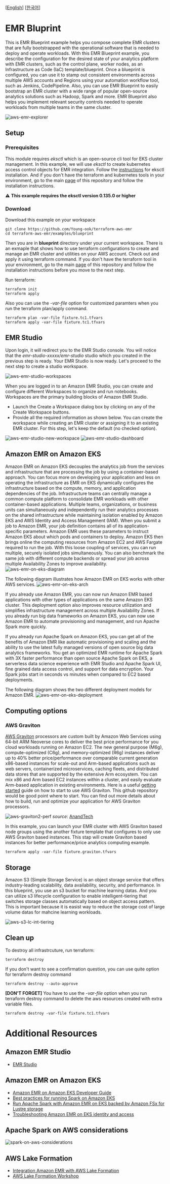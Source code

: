 [[English](README.md)] [[한국어](README.ko.md)]

# EMR Bluprint
This is EMR Blueprint example helps you compose complete EMR clusters that are fully bootstrapped with the operational software that is needed to deploy and operate workloads. With this EMR Blueprint example, you describe the configuration for the desired state of your analytics platform with EMR clusters, such as the control plane, worker nodes, as an Infrastructure as Code (IaC) template/blueprint. Once a blueprint is configured, you can use it to stamp out consistent environments across multiple AWS accounts and Regions using your automation workflow tool, such as Jenkins, CodePipeline. Also, you can use EMR Blueprint to easily bootstrap an EMR cluster with a wide range of popular open-source analytics solutions such as Hadoop, Spark and more. EMR Blueprint also helps you implement relevant security controls needed to operate workloads from multiple teams in the same cluster.

![aws-emr-explorer](../../images/aws-emr-explorer.png)

## Setup
### Prerequisites
This module requires *eksctl* which is an open-source cli tool for EKS cluster management. In this example, we will use *eksctl* to create kubernetes access control objects for EMR integration. Follow the [instructions](https://github.com/weaveworks/eksctl#installation) for eksctl installation. And if you don't have the terraform and kubernetes tools in your environment, go to the main [page](https://github.com/Young-ook/terraform-aws-eks) of this repository and follow the installation instructions.

:warning: **This example requires the eksctl version 0.135.0 or higher**

### Download
Download this example on your workspace
```
git clone https://github.com/Young-ook/terraform-aws-emr
cd terraform-aws-emr/examples/blueprint
```

Then you are in **blueprint** directory under your current workspace. There is an exmaple that shows how to use terraform configurations to create and manage an EMR cluster and utilities on your AWS account. Check out and apply it using terraform command. If you don't have the terraform tool in your environment, go to the main [page](https://github.com/Young-ook/terraform-aws-emr) of this repository and follow the installation instructions before you move to the next step.

Run terraform:
```
terraform init
terraform apply
```
Also you can use the *-var-file* option for customized paramters when you run the terraform plan/apply command.
```
terraform plan -var-file fixture.tc1.tfvars
terraform apply -var-file fixture.tc1.tfvars
```

## EMR Studio
Upon login, it will redirect you to the EMR Studio console. You will notice that the *emr-studio-xxxxx/emr-studio* studio which you created in the previous step is ready. Your EMR Studio is now ready. Let's proceed to the next step to create a studio workspace.

![aws-emr-studio-workspaces](../../images/aws-emr-studio-workspaces.png)

When you are logged in to an Amazon EMR Studio, you can create and configure different Workspaces to organize and run notebooks. Workspaces are the primary building blocks of Amazon EMR Studio.

* Launch the Create a Workspace dialog box by clicking on any of the Create Workspace buttons.
* Provide all the required information as shown below. You can create the workspace while creating an EMR cluster or assigning it to an existing EMR cluster. For this step, let's keep the default (no checked option).

![aws-emr-studio-new-workspace](../../images/aws-emr-studio-new-workspace.png)
![aws-emr-studio-dashboard](../../images/aws-emr-studio-dashboard.png)

## Amazon EMR on Amazon EKS
Amazon EMR on Amazon EKS decouples the analytics job from the services and infrastructure that are processing the job by using a container-based approach. You can focus more on developing your application and less on operating the infrastructure as EMR on EKS dynamically configures the infrastructure based on the compute, memory, and application dependencies of the job. Infrastructure teams can centrally manage a common compute platform to consolidate EMR workloads with other container-based applications. Multiple teams, organizations, or business units can simultaneously and independently run their analytics processes on the shared infrastructure while maintaining isolation enabled by Amazon EKS and AWS Identity and Access Management (IAM). When you submit a job to Amazon EMR, your job definition contains all of its application-specific parameters. Amazon EMR uses these parameters to instruct Amazon EKS about which pods and containers to deploy. Amazon EKS then brings online the computing resources from Amazon EC2 and AWS Fargate required to run the job. With this loose coupling of services, you can run multiple, securely isolated jobs simultaneously. You can also benchmark the same job with different compute backends or spread your job across multiple Availability Zones to improve availability.
![aws-emr-on-eks-diagram](../../images/aws-emr-on-eks-diagram.png)

The following diagram illustrates how Amazon EMR on EKS works with other AWS services.
![aws-emr-on-eks-arch](../../images/aws-emr-on-eks-arch.png)

If you already use Amazon EMR, you can now run Amazon EMR based applications with other types of applications on the same Amazon EKS cluster. This deployment option also improves resource utilization and simplifies infrastructure management across multiple Availability Zones. If you already run big data frameworks on Amazon EKS, you can now use Amazon EMR to automate provisioning and management, and run Apache Spark more quickly.

If you already run Apache Spark on Amazon EKS, you can get all of the benefits of Amazon EMR like automatic provisioning and scaling and the ability to use the latest fully managed versions of open source big data analytics frameworks. You get an optimized EMR runtime for Apache Spark with 3X faster performance than open source Apache Spark on EKS, a serverless data science experience with EMR Studio and Apache Spark UI, fine grained data access control, and support for data encryption. Your Spark jobs start in seconds vs minutes when compared to EC2 based deployments.

The following diagram shows the two different deployment models for Amazon EMR.
![aws-emr-on-eks-deployment](../../images/aws-emr-on-eks-deployment.png)

## Computing options
### AWS Graviton
[AWS Graviton](https://aws.amazon.com/ec2/graviton/) processors are custom built by Amazon Web Services using 64-bit ARM Neoverse cores to deliver the best price performance for you cloud workloads running on Amazon EC2. The new general purpose (M6g), compute-optimized (C6g), and memory-optimized (R6g) instances deliver up to 40% better price/performance over comparable current generation x86-based instances for scale-out and Arm-based applications such as web servers, containerized microservices, caching fleets, and distributed data stores that are supported by the extensive Arm ecosystem. You can mix x86 and Arm based EC2 instances within a cluster, and easily evaluate Arm-based application in existing environments. Here is a useful [getting started](https://github.com/aws/aws-graviton-getting-started) guide on how to start to use AWS Graviton. This github repository would be good point where to start. You can find out more details about how to build, run and optimize your application for AWS Graviton processors.

![aws-graviton2-perf](../../images/aws-graviton2-perf.png)
*source*: [AnandTech](https://www.anandtech.com/show/15578/cloud-clash-amazon-graviton2-arm-against-intel-and-amd)

In this example, you can launch your EMR cluster with AWS Graviton based node groups using the another fixture template that configures to only use AWS Graviton based instances. This stap will create Graviton based instances for better performance/price analytics computing example.
```
terraform apply -var-file fixture.graviton.tfvars
```

## Storage
Amazon S3 (Simple Storage Service) is an object storage service that offers industry-leading scalability, data availability, security, and performance. In this blueprint, you use an s3 bucket for machine learning datas. And you can utilize s3 lifecycle configuration to enable intelligent-tiering that switches storage classes automatically based on object access pattern. This is important because it is easist way to reduce the storage cost of large volume datas for mahcine learning workloads.

![aws-s3-lc-int-tiering](../../images/aws-s3-lc-int-tiering.png)

## Clean up
To destroy all infrastrcuture, run terraform:
```
terraform destroy
```

If you don't want to see a confirmation question, you can use quite option for terraform destroy command
```
terraform destroy --auto-approve
```

**[DON'T FORGET]** You have to use the *-var-file* option when you run terraform destroy command to delete the aws resources created with extra variable files.
```
terraform destroy -var-file fixture.tc1.tfvars
```

# Additional Resources
## Amazon EMR Studio
- [EMR Studio](https://github.com/Young-ook/terraform-aws-emr/tree/main/modules/studio/)

## Amazon EMR on Amazon EKS
- [Amazon EMR on Amazon EKS Developer Guide](https://docs.aws.amazon.com/emr/latest/EMR-on-EKS-DevelopmentGuide/emr-eks.html)
- [Best practices for running Spark on Amazon EKS](https://aws.amazon.com/blogs/containers/best-practices-for-running-spark-on-amazon-eks/)
- [Run Apache Spark with Amazon EMR on EKS backed by Amazon FSx for Lustre storage](https://aws.amazon.com/blogs/big-data/run-apache-spark-with-amazon-emr-on-eks-backed-by-amazon-fsx-for-lustre-storage/)
- [Troubleshooting Amazon EMR on EKS identity and access](https://docs.aws.amazon.com/emr/latest/EMR-on-EKS-DevelopmentGuide/security_iam_troubleshoot.html)

## Apache Spark on AWS considerations
![spark-on-aws-considerations](../../images/spark-on-aws-considerations.png)

## AWS Lake Formation
- [Integration Amazon EMR with AWS Lake Formation](https://docs.aws.amazon.com/emr/latest/ManagementGuide/emr-lake-formation.html)
- [AWS Lake Formation Workshop](https://catalog.us-east-1.prod.workshops.aws/workshops/78572df7-d2ee-4f78-b698-7cafdb55135d/en-US)
